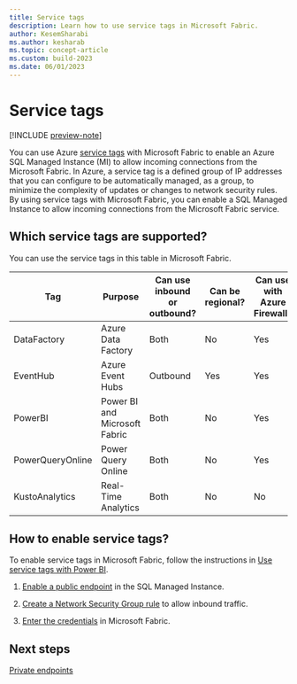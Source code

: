 ```yaml
---
title: Service tags
description: Learn how to use service tags in Microsoft Fabric.
author: KesemSharabi
ms.author: kesharab
ms.topic: concept-article
ms.custom: build-2023
ms.date: 06/01/2023
---
```


# Service tags

[!INCLUDE [preview-note](../includes/preview-note.md)]

You can use Azure [service tags](/azure/virtual-network/service-tags-overview) with Microsoft Fabric to enable an Azure SQL Managed Instance (MI) to allow incoming connections from the Microsoft Fabric. In Azure, a service tag is a defined group of IP addresses that you can configure to be automatically managed, as a group, to minimize the complexity of updates or changes to network security rules. By using service tags with Microsoft Fabric, you can enable a SQL Managed Instance to allow incoming connections from the Microsoft Fabric service.

## Which service tags are supported?

You can use the service tags in this table in Microsoft Fabric.

| Tag | Purpose | Can use inbound or outbound? | Can be regional? | Can use with Azure Firewall? |
|--|--|--|--|--|
| DataFactory | Azure Data Factory | Both | No | Yes |
| EventHub | Azure Event Hubs | Outbound | Yes | Yes |
| PowerBI | Power BI and Microsoft Fabric | Both | No | Yes |
| PowerQueryOnline | Power Query Online | Both | No | Yes |
| KustoAnalytics | Real-Time Analytics | Both | No | No |

## How to enable service tags?

To enable service tags in Microsoft Fabric, follow the instructions in [Use service tags with Power BI](/power-bi/enterprise/service-premium-service-tags).

1. [Enable a public endpoint](/power-bi/enterprise/service-premium-service-tags#enable-a-public-endpoint) in the SQL Managed Instance.

2. [Create a Network Security Group rule](/power-bi/enterprise/service-premium-service-tags#create-a-network-security-group-rule) to allow inbound traffic.

3. [Enter the credentials](/power-bi/enterprise/service-premium-service-tags#enter-the-credentials-in-power-bi) in Microsoft Fabric.

## Next steps

[Private endpoints](/power-bi/enterprise/service-security-private-links)
